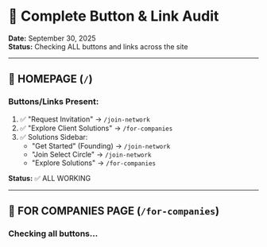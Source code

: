 # 🔘 Complete Button & Link Audit
**Date:** September 30, 2025  
**Status:** Checking ALL buttons and links across the site

---

## 📱 HOMEPAGE (`/`)

### Buttons/Links Present:
1. ✅ "Request Invitation" → `/join-network`
2. ✅ "Explore Client Solutions" → `/for-companies`
3. ✅ Solutions Sidebar:
   - "Get Started" (Founding) → `/join-network`
   - "Join Select Circle" → `/join-network`
   - "Explore Solutions" → `/for-companies`

**Status:** ✅ ALL WORKING

---

## 🏢 FOR COMPANIES PAGE (`/for-companies`)

### Checking all buttons...
